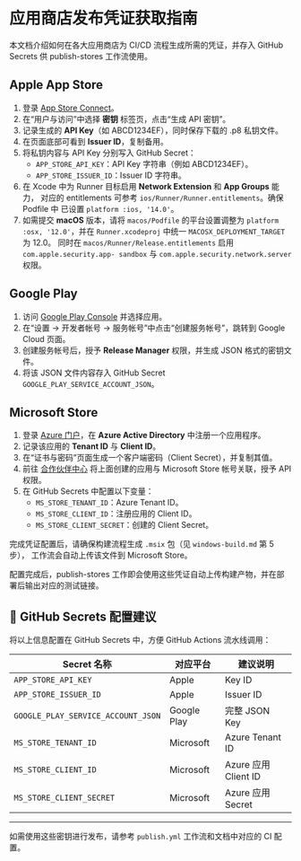 # 应用商店发布凭证获取指南

本文档介绍如何在各大应用商店为 CI/CD 流程生成所需的凭证，并存入 GitHub Secrets 供 publish-stores 工作流使用。

## Apple App Store

1. 登录 [App Store Connect](https://appstoreconnect.apple.com/)。
2. 在“用户与访问”中选择 **密钥** 标签页，点击“生成 API 密钥”。
3. 记录生成的 **API Key**（如 ABCD1234EF），同时保存下载的 .p8 私钥文件。
4. 在页面底部可看到 **Issuer ID**，复制备用。
5. 将私钥内容与 API Key 分别写入 GitHub Secret：
   - `APP_STORE_API_KEY`：API Key 字符串（例如 ABCD1234EF）。
   - `APP_STORE_ISSUER_ID`：Issuer ID 字符串。
6. 在 Xcode 中为 Runner 目标启用 **Network Extension** 和 **App Groups** 能力，
   对应的 entitlements 可参考 `ios/Runner/Runner.entitlements`。确保 Podfile 中
   已设置 `platform :ios, '14.0'`。
7. 如需提交 **macOS** 版本，请将 `macos/Podfile` 的平台设置调整为 `platform :osx,
   '12.0'`，并在 `Runner.xcodeproj` 中统一 `MACOSX_DEPLOYMENT_TARGET` 为 12.0。
   同时在 `macos/Runner/Release.entitlements` 启用 `com.apple.security.app-
   sandbox` 与 `com.apple.security.network.server` 权限。

## Google Play

1. 访问 [Google Play Console](https://play.google.com/console) 并选择应用。
2. 在“设置 → 开发者帐号 → 服务帐号”中点击“创建服务帐号”，跳转到 Google Cloud 页面。
3. 创建服务帐号后，授予 **Release Manager** 权限，并生成 JSON 格式的密钥文件。
4. 将该 JSON 文件内容存入 GitHub Secret `GOOGLE_PLAY_SERVICE_ACCOUNT_JSON`。

## Microsoft Store

1. 登录 [Azure 门户](https://portal.azure.com/)，在 **Azure Active Directory** 中注册一个应用程序。
2. 记录该应用的 **Tenant ID** 与 **Client ID**。
3. 在“证书与密码”页面生成一个客户端密码（Client Secret），并复制其值。
4. 前往 [合作伙伴中心](https://partner.microsoft.com/) 将上面创建的应用与 Microsoft Store 帐号关联，授予 API 权限。
5. 在 GitHub Secrets 中配置以下变量：
   - `MS_STORE_TENANT_ID`：Azure Tenant ID。
   - `MS_STORE_CLIENT_ID`：注册应用的 Client ID。
   - `MS_STORE_CLIENT_SECRET`：创建的 Client Secret。

完成凭证配置后，请确保构建流程生成 `.msix` 包（见 `windows-build.md` 第 5 步），
工作流会自动上传该文件到 Microsoft Store。

配置完成后，publish-stores 工作即会使用这些凭证自动上传构建产物，并在部署后输出对应的测试链接。

## 🔐 GitHub Secrets 配置建议

将以上信息配置在 GitHub Secrets 中，方便 GitHub Actions 流水线调用：

| Secret 名称                     | 对应平台     | 建议说明             |
|-------------------------------|--------------|----------------------|
| `APP_STORE_API_KEY`           | Apple        | Key ID               |
| `APP_STORE_ISSUER_ID`         | Apple        | Issuer ID            |
| `GOOGLE_PLAY_SERVICE_ACCOUNT_JSON` | Google Play | 完整 JSON Key        |
| `MS_STORE_TENANT_ID`          | Microsoft    | Azure Tenant ID      |
| `MS_STORE_CLIENT_ID`          | Microsoft    | Azure 应用 Client ID |
| `MS_STORE_CLIENT_SECRET`      | Microsoft    | Azure 应用 Secret    |

---

如需使用这些密钥进行发布，请参考 `publish.yml` 工作流和文档中对应的 CI 配置。
